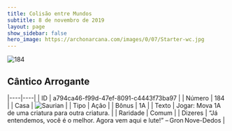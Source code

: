 ```yaml
---
title: Colisão entre Mundos
subtitle: 8 de novembro de 2019
layout: page
show_sidebar: false
hero_image: https://archonarcana.com/images/0/07/Starter-wc.jpg
---
```


![184](https://cdn.keyforgegame.com/media/card_front/pt/452_184_42256X426662_pt.png)

## Cântico Arrogante

|----|----|
| ID | a794ca46-f99d-47ef-8091-c4443f73ba97 |
| Número | 184 |
| Casa | ![Saurian](https://archonarcana.com/images/thumb/9/9e/Saurian_P.png/22px-Saurian_P.png "Sauro") |
| Tipo | Ação |
| Bônus | 1A |
| Texto | Jogar: Mova 1A de uma criatura para outra criatura. |
| Raridade | Comum |
| Dizeres | “Já entendemos, você é o melhor.  Agora vem aqui e lute!” – Gron Nove-Dedos |